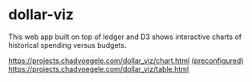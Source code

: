 # dollar-viz
This web app built on top of ledger and D3 shows interactive charts of historical spending versus budgets.

https://projects.chadvoegele.com/dollar_viz/chart.html [(preconfigured)](https://projects.chadvoegele.com/dollar_viz/chart.html?query=expenses%3Agas&start_date=7%2F1%2F2012&end_date=10%2F11%2F2015&frequency=monthly)
https://projects.chadvoegele.com/dollar_viz/table.html

